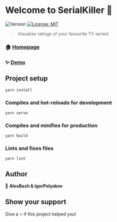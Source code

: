 # Welcome to SerialKiller 👋
![Version](https://img.shields.io/badge/version-0.1.0-blue.svg?cacheSeconds=2592000)
[![License: MIT](https://img.shields.io/badge/License-MIT-yellow.svg)](#)

> Visualize ratings of your favourite TV series!

### 🏠 [Homepage](https://github.com/AlexBazh/SerialKiller_pureJS)

### ✨ [Demo](https://alexbazh.github.io/SerialKiller_pureJS/)

## Project setup
```
yarn install
```

### Compiles and hot-reloads for development
```
yarn serve
```

### Compiles and minifies for production
```
yarn build
```

### Lints and fixes files
```
yarn lint
```

## Author

👤 **AlexBazh & IgorPolyakov**


## Show your support

Give a ⭐️ if this project helped you!
